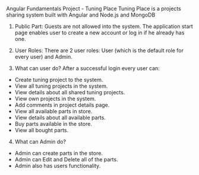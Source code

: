 Angular Fundamentals Project - Tuning Place
Tuning Place is a projects sharing system built with Angular and Node.js and MongoDB

1. Public Part:
Guests are not allowed into the system. The application start page enables user to create a new account or log in if he already has one.

2. User Roles:
There are 2 user roles: User (which is the default role for every user) and Admin.

3. What can user do?
After a successful login every user can:

- Create tuning project to the system.
- View all tuning projects in the system.
- View details about all shared tuning projects.
- View own projects in the system.
- Add comments in project details page.
- View all available parts in store.
- View details about all available parts.
- Buy parts available in the store.
- View all bought parts.

4. What can Admin do?
- Admin can create parts in the store.
- Admin can Edit and Delete all of the parts.
- Admin also has users functionality.